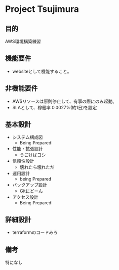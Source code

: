 # Project Tsujimura

## 目的
AWS環境構築練習

## 機能要件
- websiteとして機能すること。

## 非機能要件
- AWSリソースは原則停止して、有事の際にのみ起動。
- SLAとして、稼働率 0.0027%(約1日)を設定

## 基本設計
- システム構成図
  - Being Prepared
- 性能・拡張設計
  - うごけばヨシ
- 信頼性設計
  - 壊れたら壊れただ
- 運用設計
  - being Prepared
- バックアップ設計
  - Gitにどーん
- アクセス設計
  - Being Prepared

## 詳細設計
- terraformのコードみろ

## 備考
特になし

